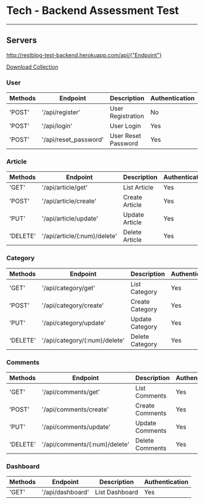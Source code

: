 # Tech - Backend Assessment Test

* * *

## Servers

<http://restblog-test-backend.herokuapp.com/api/{"Endpoint"}>


[Download Collection](https://github.com/ifathurohman/restblog-test-backend/blog.postman_collection.json "download")

### User

| Methods | Endpoint | Description | Authentication  |
| --- | --- | --- | --- |
| 'POST' | '/api/register' | User Registration| No |
| 'POST' | '/api/login' | User Login | Yes |
| 'POST' | '/api/reset_password' | User Reset Password | Yes |

### Article

| Methods | Endpoint | Description | Authentication  |
| --- | --- | --- | --- |
| 'GET' | '/api/article/get' | List Article | Yes |
| 'POST' | '/api/article/create' | Create Article | Yes |
| 'PUT' | '/api/article/update' | Update Article | Yes |
| 'DELETE' | '/api/article/(:num)/delete' | Delete Article | Yes |

### Category

| Methods | Endpoint | Description | Authentication  |
| --- | --- | --- | --- |
| 'GET' | '/api/category/get' | List Category | Yes |
| 'POST' | '/api/category/create' | Create Category | Yes |
| 'PUT' | '/api/category/update' | Update Category | Yes |
| 'DELETE' | '/api/category/(:num)/delete' | Delete Category | Yes |

### Comments

| Methods | Endpoint | Description | Authentication  |
| --- | --- | --- | --- |
| 'GET' | '/api/comments/get' | List Comments | Yes |
| 'POST' | '/api/comments/create' | Create Comments | Yes |
| 'PUT' | '/api/comments/update' | Update Comments | Yes |
| 'DELETE' | '/api/comments/(:num)/delete' | Delete Comments | Yes |

### Dashboard

| Methods | Endpoint | Description | Authentication  |
| --- | --- | --- | --- |
| 'GET' | '/api/dashboard' | List Dashboard | Yes |


